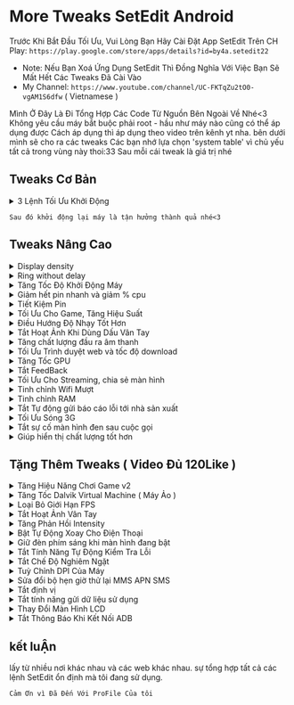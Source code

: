 
# More Tweaks SetEdit Android
Trước Khi Bắt Đầu Tối Ưu, Vui Lòng Bạn Hãy Cài Đặt App SetEdit Trên CH Play:
`https://play.google.com/store/apps/details?id=by4a.setedit22`
* Note: Nếu Bạn Xoá Ứng Dụng SetEdit Thì Đồng Nghĩa Với Việc Bạn Sẽ Mất Hết Các Tweaks Đã Cài Vào
* My Channel: `https://www.youtube.com/channel/UC-FKTqZu2tO0-vgAM1S6dfw` ( Vietnamese ) 

Mình Ở Đây Là Đi Tổng Hợp Các Code Từ Nguồn Bên Ngoài Về Nhé<3
Không yêu cầu máy bắt buộc phải root - hầu như máy nào cũng có thể áp dụng được
Cách áp dụng thì áp dụng theo video trên kênh yt nha. bên dưới mình sẽ cho ra các tweaks
Các bạn nhớ lựa chọn 'system table' vì chủ yếu tất cả trong vùng này thoi:33
Sau mỗi cái tweak là giá trị nhé

## Tweaks Cơ Bản

<details><summary>3 Lệnh Tối Ưu Khởi Động</summary><p>

* ro.config.hw_quickpoweron - true 
* boot.fps - 25 ( Là tốc độ khung hình khi khởi động máy. để 15 được thì càng tốt )
* debug.sf.nobootanimation - 1

</p></details>

`Sau đó khởi động lại máy là tận hưởng thành quả nhé<3`



## Tweaks Nâng Cao

<details><summary>Display density</summary><p>

* display_density_forced - 209

</p></details>

<details><summary>Ring without delay</summary><p>

* ring.delay - 0

</p></details>

<details><summary>Tăng Tốc Độ Khởi Động Máy</summary><p>

* boot.fps - 25 ( 25 là fps, tốc độ khung hình khi khởi động máy, ví dụ như logo )
* debug.sf.nobootanimation - 1

</p></details>

<details><summary>Giảm hết pin nhanh và giảm % cpu</summary><p>

* wifi.supplicant_scan_interval - 120 ( giúp tăng thời gian giữa các lần quét WiFi, tiết kiệm pin và tốc độ CPU )

</p></details>

<details><summary>Tiết Kiệm Pin</summary><p>

* pm.sleep_mode - 1
* power_supply.wakeup - enable
* ro.mot.eri.losalert.delay - 1000 (có thể tắt chia sẻ kết nối wifi)
* ro.ril.power_collapse - 1
* ro.ril.disable.power.collapse - 0

</p></details>


<details><summary>Tối Ưu Cho Game, Tăng Hiệu Suất</summary><p>

Vâng, Hẳn là vậy rồi. chắc chắn bạn nào cũng cần nhất là cái này.
việc này giúp cho máy trơn tru hơn ban đầu. tối ưu cho điện thoại của chúng ta :D

* debug.enabletr - true
* debug.qctwa.preservebuf - 1
* dev.pm.dyn_samplingrate - 1
* video.accelerate.hw - 1
* debug.overlayui.enable - 1
* debug.egl.hw - 1
* Debug.egl.prifiler - 1
* debug.sf.hw - 1 
* debug.composition.type - c2d
* debug.composition.type - gpu
* debug.performance.tuning - 1
* Logcat.live - disable

</p></details>


<details><summary>Điều Hướng Độ Nhạy Tốt Hơn</summary><p>

* windowsmgr.max_events_per_sec - 100

</p></details>


<details><summary>Tắt Hoạt Ảnh Khi Dùng Dấu Vân Tay</summary><p>

* fod_animation_type - 4

</p></details>


<details><summary>Tăng chất lượng đầu ra âm thanh</summary><p>

* af.resampler.quality - 255
* mpq.audio.decode - true

</p></details>


<details><summary>Tối Ưu Trình duyệt web và tốc độ download</summary><p>

* net.tcp.buffersize.default - 4096,87380,256960,4096, 16384,256960
* net.tcp.buffersize.wifi - 4096,87380,256960,4096,163 84,256960
* net.tcp.buffersize.umts - 4096,87380,256960,4096,163 84,256960
* net.tcp.buffersize.gprs - 4096,87380,256960,4096,163 84,256960
* net.tcp.buffersize.edge - 4096,87380,256960,4096,163 84,256960
* net.tcp.buffersize.hspa - 6144,87380,524288,6144,163 84,262144
* net.tcp.buffersize.lte - 524288,1048576,2097152,5242 88,1048576,2097152
* net.tcp.buffersize.hsdpa - 6144,87380,1048576,6144,8 7380,1048576
* net.tcp.buffersize.evdo_b - 6144,87380,1048576,6144, 87380,1048576
* net.rmnet0.dns1 - 8.8.8.8
* net.rmnet0.dns2 - 8.8.4.4
* net.dns1 - 8.8.8.8
* net.dns2 - 8.8.4.4
* net.ppp0.dns1 - 8.8.8.8
* net.ppp0.dns2 - 8.8.4.4
* net.wlan0.dns1 - 8.8.8.8
* net.wlan0.dns2 - 8.8.4.4
* net.eth0.dns1 - 8.8.8.8
* net.eth0.dns2 - 8.8.4.4
* net.gprs.dns1 - 8.8.8.8
* net.gprs.dns2 - 8.8.4.4

</p></details>


<details><summary>Tăng Tốc GPU</summary><p>

* debug.qc.hardware - true
* debug.qctwa.statusbar - 1
* debug.qctwa.preservebuf - 1
* debug.composition.type - gpu
* hw3d.force - 1
* hwui.render_dirty_regions - false
* hwui.disable_vsync - true

</p></details>


<details><summary>Tắt FeedBack</summary><p>

* haptic_feedback_enabled - 0 ( muốn bật lại thì chỉnh 0 thành 1 và khởi động lại máy )

</p></details>


<details><summary>Tối Ưu Cho Streaming, chia sẻ màn hình</summary><p>

* media.stagefright.enable-player - true
* media.stagefright.enable-meta - true
* media.stagefright.enable-scan - true
* media.stagefright.enable-http - true
* media.stagefright.enable-aac - true
* media.stagefright.enable-qcp - true
* media.stagefright.enable-record - true

</p></details>


<details><summary>Tinh chỉnh Wifi Mượt</summary><p>

* net.ipv4.ip_no_pmtu_disc - 0
* net.ipv4.route.flush - 1
* net.ipv4.tcp_ecn - 0
* net.ipv4.tcp_fack - 1
* net.ipv4.tcp_mem - 187000 187000 187000
* net.ipv4.tcp_moderate_rcvbuf - 1
* net.ipv4.tcp_no_metrics_save - 1
* net.ipv4.tcp_rfc1337 - 1
* net.ipv4.tcp_rmem - 4096 39000 187000
* net.ipv4.tcp_sack - 1
* net.ipv4.tcp_timestamps - 1
* net.ipv4.tcp_window_scaling - 1
* net.ipv4.tcp_wmem - 4096 39000 18700

</p></details>


<details><summary>Tinh chỉnh RAM</summary><p>

* ro.HOME_APP_ADJ - 1

</p></details>


<details><summary>Tắt Tự động gửi báo cáo lỗi tới nhà sản xuất</summary><p>

* profiler.force_disable_err_rpt - 1
* profiler.force_disable_ulog - 1

</p></details>


<details><summary>Tối Ưu Sóng 3G</summary><p>

`Hiện chưa thấy tweaks cho 4G Nhé :v`
* ro.ril.hep - 0
* ro.ril.hsxpa - 2
* ro.ril.gprsclass - 12
* ro.ril.enable.dtm - 1
* ro.ril.hsdpa.category - 8
* ro.ril.enable.a53 - 1
* ro.ril.enable.3g.prefix - 1
* ro.ril.htcmaskw1.bitmask - 4294967295
* ro.ril.htcmaskw1 - 14449
* ro.ril.hsupa.category - 6

</p></details>


<details><summary>Tắt sự cố màn hình đen sau cuộc gọi</summary><p>

* ro.lge.proximity.delay - 25
* mot.proximity.delay - 25

</p></details>


<details><summary>Giúp hiển thị chất lượng tốt hơn</summary><p>

* persist.sys.use_dithering - 1 ( có thể giảm fps và hiệu năng xuống )

</p></details>



## Tặng Thêm Tweaks ( Video Đủ 120Like )


<details><summary>Tăng Hiệu Năng Chơi Game v2</summary><p>

* persist.sys.NV_FPSLIMIT - 60
* persist.sys.NV_POWERMODE - 1
* persist.sys.NV_PROFVER - 15
* persist.sys.NV_STEREOCTRL - 0
* persist.sys.NV_STEREOSEPCHG - 0
* persist.sys.NV_STEREOSEP - 20
* persist.sys.purgeable_assets - 1
* ro.vold.umsdirtyratio - 20
* ro.fb.mode - 1
* persist.sys.ui.hw - 1
* ro.sf.compbypass.enable - 1
* persist.sys.composition.type - c2d

* ro.media.dec.jpeg.memcap - 8000000
* ro.media.enc.hprof.vid.bps - 8000000
* ro.media.dec.aud.wma.enabled - 1
* ro.media.dec.vid.wmv.enabled - 1
* ro.media.cam.preview.fps - 0
* ro.media.codec_priority_for_thumb - so

</p></details>

<details><summary>Tăng Tốc Dalvik Virtual Machine ( Máy Ảo )</summary><p>

* dalvik.vm.checkjni - false
* dalvik.vm.dexopt-data-only - 1
* dalvik.vm.heapstartsize - 5m
* dalvik.vm.heapgrowthlimit - 48m
* dalvik.vm.heapsize - 64m
* dalvik.vm.verify-bytecode - false
* dalvik.vm.execution-mode - int:jit
* dalvik.vm.lockprof.threshold - 250
* dalvik.vm.dexopt-flags - m=v,o=y
* dalvik.vm.stack-trace-file - /data/anr/traces.txt
* dalvik.vm.jmiopts - forcecopy

</p></details>


<details><summary>Loại Bỏ Giới Hạn FPS</summary><p>

* debug.gr.swapinterval - 0 ( Có thể không ổn định )

</p></details>


<details><summary>Tắt Hoạt Ảnh Vân Tay</summary><p>

* fod_animation_type - 4

</p></details>


<details><summary>Tăng Phản Hồi Intensity</summary><p>

* haptic_feedback_enabled - 1
* haptic_feedback_intensity - 1

</p></details>


<details><summary>Bật Tự Động Xoay Cho Điện Thoại</summary><p>

Một Số Dòng Máy không được hỗ trợ tính năng này. nhất là các ROM Mod.
Vậy Lên Tôi Đã Chia Sẻ Tweaks Này

* lockscreen.rot_override - true ( Cho Màn Hình Khoá )

Muốn Tắt Tự Động Xoay Thì Chỉnh Giá Trị "true" Thành "false"

* log.tag.launcher_force_rotate - VERBOSE  ( Cho Màn Hình Chính )

Muốn Tắt Tự Động Xoay Thì Xoá "log.tag.launcher_force_rotate" Đi nhé.

</p></details>


<details><summary>Giữ đèn phím sáng khi màn hình đang bật</summary><p>

* ro.mot.buttonlight.timeout = 0 ( Muốn Tắt Thì Để Giá Trị Là 1 )

</p></details>


<details><summary>Tắt Tính Năng Tự Động Kiểm Tra Lỗi</summary><p>

* ro.kernel.checkjni - 0 
* ro.kernel.android.checkjni - 0

</p></details>


<details><summary>Tắt Chế Độ Nghiêm Ngặt</summary><p>

* persist.android.strictmode - 0

</p></details>


<details><summary>Tuỳ Chỉnh DPI Của Máy</summary><p>

* ro.sf.lcd_density - 420 ( Có Thể Chỉnh 420 là số dpi khác mà bạn muốn )

</p></details>


<details><summary>Sửa đổi bộ hẹn giờ thử lại MMS APN SMS</summary><p>

Nếu không gửi được SMS / MMS, Android sẽ cố gắng gửi lại sau 5 giây.
Bạn có thể thay đổi số lần lặp lại và khoảng thời gian giữa các lần thử lại đó.
Đoạn mã sau sẽ buộc 4 lần thử lại sau mỗi 8 giây.

* ro.gsm.2nd_data_retry_config - max  
* _retries - 4, 8000, 8000, 8000, 8000

</p></details>


<details><summary>Tắt định vị</summary><p>

* ro.com.google.locationfeatures - 0
* ro.com.google.networklocation - 0

</p></details>


<details><summary>Tắt tính năng gửi dữ liệu sử dụng</summary><p>

* ro.config.nocheckin - 1

</p></details>


<details><summary>Thay Đổi Màn Hình LCD</summary><p>

* ro.sf.lcd.density - 240 ( 240 là giá trị tốt nhất thời điểm hiện tại )

</p></details>


<details><summary>Tắt Thông Báo Khi Kết Nối ADB</summary><p>

* persist.adb.notify - 0

</p></details>


## kết luẬn

lấy từ nhiều nơi khác nhau và các web khác nhau.
sự tổng hợp tất cả các lệnh SetEdit ổn định mà tôi đang sử dụng.

`Cảm Ơn vì Đã Đến Với ProFile Của tôi`
